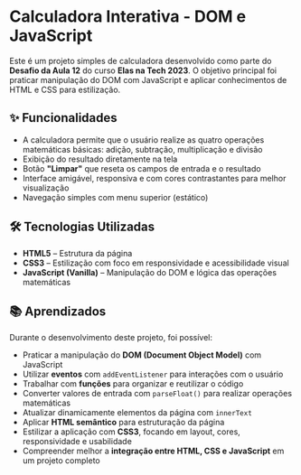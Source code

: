 # Calculadora Interativa - DOM e JavaScript

Este é um projeto simples de calculadora desenvolvido como parte do **Desafio da Aula 12** do curso **Elas na Tech 2023**. 
O objetivo principal foi praticar manipulação do DOM com JavaScript e aplicar conhecimentos de HTML e CSS para estilização.

## ✨ Funcionalidades

- A calculadora permite que o usuário realize as quatro operações matemáticas básicas: adição, subtração, multiplicação e divisão
- Exibição do resultado diretamente na tela
- Botão **"Limpar"** que reseta os campos de entrada e o resultado
- Interface amigável, responsiva e com cores contrastantes para melhor visualização
- Navegação simples com menu superior (estático)

## 🛠️ Tecnologias Utilizadas

- **HTML5** – Estrutura da página
- **CSS3** – Estilização com foco em responsividade e acessibilidade visual
- **JavaScript (Vanilla)** – Manipulação do DOM e lógica das operações matemáticas

## 📚 Aprendizados

Durante o desenvolvimento deste projeto, foi possível:

- Praticar a manipulação do **DOM (Document Object Model)** com JavaScript
- Utilizar **eventos** com `addEventListener` para interações com o usuário
- Trabalhar com **funções** para organizar e reutilizar o código
- Converter valores de entrada com `parseFloat()` para realizar operações matemáticas
- Atualizar dinamicamente elementos da página com `innerText`
- Aplicar **HTML semântico** para estruturação da página
- Estilizar a aplicação com **CSS3**, focando em layout, cores, responsividade e usabilidade
- Compreender melhor a **integração entre HTML, CSS e JavaScript** em um projeto completo

